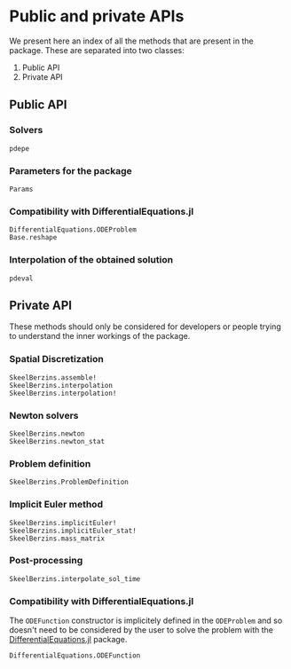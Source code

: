 # Public and private APIs

We present here an index of all the methods that are present in the package. These are separated into two classes:
1. Public API
2. Private API

## Public API

### Solvers

```@docs
pdepe
```

### Parameters for the package
```@docs
Params
```

### Compatibility with DifferentialEquations.jl

```@docs
DifferentialEquations.ODEProblem
Base.reshape
```

### Interpolation of the obtained solution
```@docs
pdeval
```

## Private API

These methods should only be considered for developers or people trying to understand the inner workings of the package.

### Spatial Discretization
```@docs
SkeelBerzins.assemble!
SkeelBerzins.interpolation
SkeelBerzins.interpolation!
```

### Newton solvers
```@docs
SkeelBerzins.newton
SkeelBerzins.newton_stat
```

### Problem definition
```@docs
SkeelBerzins.ProblemDefinition
```

### Implicit Euler method
```@docs
SkeelBerzins.implicitEuler!
SkeelBerzins.implicitEuler_stat!
SkeelBerzins.mass_matrix
```

### Post-processing
```@docs
SkeelBerzins.interpolate_sol_time
```

### Compatibility with DifferentialEquations.jl

The `ODEFunction` constructor is implicitely defined in the `ODEProblem` and so doesn't need to be considered by the user to solve the problem with the [DifferentialEquations.jl](https://docs.sciml.ai/DiffEqDocs/stable/) package.
```@docs
DifferentialEquations.ODEFunction
```